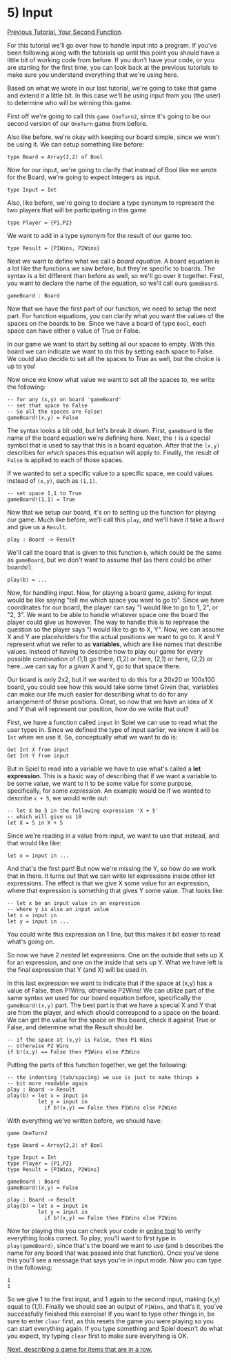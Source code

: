 # 5) Input

[Previous Tutorial, Your Second Function](Function).

For this tutorial we'll go over how to handle input into a program. If you've been following along with the tutorials up until this point you should have a little bit of working code from before. If you don't have your code, or you are starting for the first time, you can look back at the previous tutorials to make sure you understand everything that we're using here.

Based on what we wrote in our last tutorial, we're going to take that game and extend it a little bit. In this case we'll be using input from you (the user) to determine who will be winning this game.

First off we're going to call this `game OneTurn2`, since it's going to be our second version of our `OneTurn` game from before.

Also like before, we're okay with keeping our board simple, since we won't be using it. We can setup something like before:
```
type Board = Array(2,2) of Bool
```

Now for our input, we're going to clarify that instead of Bool like we wrote for the Board, we're going to expect Integers as input.
```
type Input = Int
```

Also, like before, we're going to declare a type synonym to represent the two players that will be participating in this game
```
type Player = {P1,P2}
```

We want to add in a type synonym for the result of our game too.
```
type Result = {P1Wins, P2Wins}
```

Next we want to define what we call a *board equation*. A board equation is a lot like the functions we saw before, but they're specific to boards. The syntax is a bit different than before as well, so we'll go over it together. First, you want to declare the name of the equation, so we'll call ours `gameBoard`.
```
gameBoard : Board
```

Now that we have the first part of our function, we need to setup the next part. For function equations, you can clarify what you want the values of the spaces on the boards to be. Since we have a board of type `Bool`, each space can have either a value of True or False.

In our game we want to start by setting all our spaces to empty. With this board we can indicate we want to do this by setting each space to False. We could also decide to set all the spaces to True as well, but the choice is up to you!

Now once we know what value we want to set all the spaces to, we write the following:
```
-- for any (x,y) on board 'gameBoard'
-- set that space to False
-- So all the spaces are False!
gameBoard!(x,y) = False
```
The syntax looks a bit odd, but let's break it down. First, `gameBoard` is the name of the board equation we're defining here. Next, the `!` is a special symbol that is used to say that this is a board equation. After that the `(x,y)` describes for *which* spaces this equation will apply to. Finally, the result of `False` is applied to each of those spaces.

If we wanted to set a specific value to a specific space, we could values instead of `(x,y)`, such as `(1,1)`.
```
-- set space 1,1 to True
gameBoard!(1,1) = True
```

Now that we setup our board, it's on to setting up the function for playing our game. Much like before, we'll call this `play`, and we'll have it take a `Board` and give us a `Result`.
```
play : Board -> Result
```

We'll call the board that is given to this function `b`, which could be the same as `gameBoard`, but we don't want to assume that (as there could be other boards!).
```
play(b) = ...
```

Now, for handling input. Now, for playing a board game, asking for input would be like saying "tell me which space you want to go to". Since we have coordinates for our board, the player can say "I would like to go to 1, 2", or "2, 3". We want to be able to handle whatever space one the board the player could give us however. The way to handle this is to rephrase the question so the player says "I would like to go to X, Y". Now, we can assume X and Y are placeholders for the actual positions we want to go to. X and Y represent what we refer to as **variables**, which are like names that describe values. Instead of having to describe how to play our game for every possible combination of (1,1) go there, (1,2) or here, (2,1) or here, (2,2) or here...we can say for a *given* X and Y, go to that space there.

Our board is only 2x2, but if we wanted to do this for a 20x20 or 100x100 board, you could see how this would take some time! Given that, variables can make our life much easier for describing what to do for any arrangement of these positions. Great, so now that we have an idea of X and Y that will represent our position, how do we write that out?

First, we have a function called `input` in Spiel we can use to read what the user types in. Since we defined the type of input earlier, we know it will be `Int` when we use it. So, conceptually what we want to do is:
```
Get Int X from input
Get Int Y from input
```
But in Spiel to read into a variable we have to use what's called a **let expression**. This is a basic way of describing that if we want a variable to be some value, we want to it to be some value for some purpose, specifically, for some *expression*. An example would be if we wanted to describe `x + 5`, we would write out:
```
-- let X be 5 in the following expression 'X + 5'
-- which will give us 10
let X = 5 in X + 5
```

Since we're reading in a value from input, we want to use that instead, and that would like like:
```
let x = input in ...
```
And that's the first part! But now we're missing the Y, so how do we work that in there. It turns out that we can write let expressions inside other let expressions. The effect is that we give X some value for an expression, where that expression is something that gives Y some value. That looks like:
```
-- let x be an input value in an expression
-- where y is also an input value
let x = input in
let y = input in ...
```
You could write this expression on 1 line, but this makes it bit easier to read what's going on.

So now we have 2 *nested* let expressions. One on the outside that sets up X for an expression, and one on the inside that sets up Y. What we have left is the final expression that Y (and X) will be used in.

In this last expression we want to indicate that if the space at (x,y) has a value of False, then P1Wins, otherwise P2Wins! We can utilize part of the same syntax we used for our board equation before, specifically the `gameBoard!(x,y)` part. The best part is that we have a special X and Y that are from the player, and which should correspond to a space on the board. We can get the value for the space on this board, check it against True or False, and determine what the Result should be.
```
-- if the space at (x,y) is False, then P1 Wins
-- otherwise P2 Wins
if b!(x,y) == False then P1Wins else P2Wins
```

Putting the parts of this function together, we get the following:
```
-- the indenting (tab/spacing) we use is just to make things a
-- bit more readable again
play : Board -> Result
play(b) = let x = input in
          let y = input in
            if b!(x,y) == False then P1Wins else P2Wins
```

With everything we've written before, we should have:
```
game OneTurn2

type Board = Array(2,2) of Bool

type Input = Int
type Player = {P1,P2}
type Result = {P1Wins, P2Wins}

gameBoard : Board
gameBoard!(x,y) = False

play : Board -> Result
play(b) = let x = input in
          let y = input in
            if b!(x,y) == False then P1Wins else P2Wins
```

Now for playing this you can check your code in [online tool](http://ec2-3-16-56-139.us-east-2.compute.amazonaws.com:5168/) to verify everything looks correct. To play, you'll want to first type in `play(gameBoard)`, since that's the board we want to use (and `b` describes the name for any board that was passed into that function). Once you've done this you'll see a message that says you're in input mode. Now you can type in the following:
```
1
1
```
So we give 1 to the first input, and 1 again to the second input, making (x,y) equal to (1,1). Finally we should see an output of `P1Wins`, and that's it, you've successfully finished this exercise! If you want to type other things in, be sure to enter `clear` first, as this resets the game you were playing so you can start everything again. If you type something and Spiel doesn't do what you expect, try typing `clear` first to make sure everything is OK.

[Next, describing a game for items that are in a row.](InARow)
